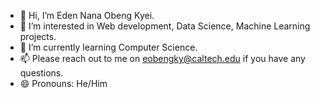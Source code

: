 - 👋 Hi, I’m Eden Nana Obeng Kyei. 
- 👀 I’m interested in Web development, Data Science, Machine Learning projects. 
- 🌱 I’m currently learning Computer Science. 
- 📫 Please reach out to me on eobengky@caltech.edu if you have any questions. 
- 😄 Pronouns: He/Him




